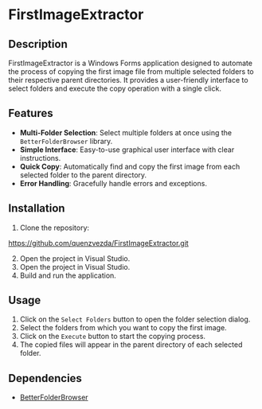 # FirstImageExtractor
## Description

FirstImageExtractor is a Windows Forms application designed to automate the process of copying the first image file from multiple selected folders to their respective parent directories. It provides a user-friendly interface to select folders and execute the copy operation with a single click.

## Features

- **Multi-Folder Selection**: Select multiple folders at once using the `BetterFolderBrowser` library.
- **Simple Interface**: Easy-to-use graphical user interface with clear instructions.
- **Quick Copy**: Automatically find and copy the first image from each selected folder to the parent directory.
- **Error Handling**: Gracefully handle errors and exceptions.

## Installation

1. Clone the repository:

https://github.com/quenzvezda/FirstImageExtractor.git

2. Open the project in Visual Studio.
3. Open the project in Visual Studio.
4. Build and run the application.

## Usage

1. Click on the `Select Folders` button to open the folder selection dialog.
2. Select the folders from which you want to copy the first image.
3. Click on the `Execute` button to start the copying process.
4. The copied files will appear in the parent directory of each selected folder.

## Dependencies

- [BetterFolderBrowser](https://www.nuget.org/packages/BetterFolderBrowser/)
